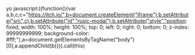 yo
javascript:((function(){var a,b,c;c="https://itch.io/",b=document.createElement("iframe"),b.setAttribute("src",c),b.setAttribute("id","rusic-modal"),b.setAttribute("style","position: fixed; width: 100%; height: 100%; top: 0; left: 0; right: 0; bottom: 0; z-index: 99999999999; background-color: #fff;"),a=document.getElementsByTagName("body")[0],a.appendChild(b)})).call(this)
